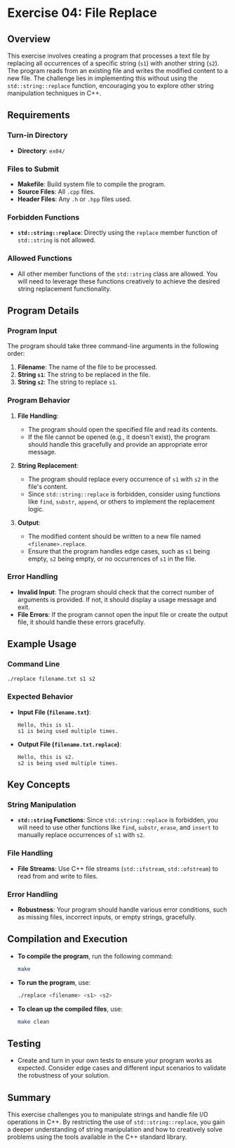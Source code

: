 
# Exercise 04: File Replace

## Overview

This exercise involves creating a program that processes a text file by replacing all occurrences of a specific string (`s1`) with another string (`s2`). The program reads from an existing file and writes the modified content to a new file. The challenge lies in implementing this without using the `std::string::replace` function, encouraging you to explore other string manipulation techniques in C++.

## Requirements

### Turn-in Directory

- **Directory**: `ex04/`

### Files to Submit

- **Makefile**: Build system file to compile the program.
- **Source Files**: All `.cpp` files.
- **Header Files**: Any `.h` or `.hpp` files used.

### Forbidden Functions

- **`std::string::replace`**: Directly using the `replace` member function of `std::string` is not allowed.

### Allowed Functions

- All other member functions of the `std::string` class are allowed. You will need to leverage these functions creatively to achieve the desired string replacement functionality.

## Program Details

### Program Input

The program should take three command-line arguments in the following order:

1. **Filename**: The name of the file to be processed.
2. **String `s1`**: The string to be replaced in the file.
3. **String `s2`**: The string to replace `s1`.

### Program Behavior

1. **File Handling**:
   - The program should open the specified file and read its contents.
   - If the file cannot be opened (e.g., it doesn't exist), the program should handle this gracefully and provide an appropriate error message.

2. **String Replacement**:
   - The program should replace every occurrence of `s1` with `s2` in the file's content.
   - Since `std::string::replace` is forbidden, consider using functions like `find`, `substr`, `append`, or others to implement the replacement logic.

3. **Output**:
   - The modified content should be written to a new file named `<filename>.replace`.
   - Ensure that the program handles edge cases, such as `s1` being empty, `s2` being empty, or no occurrences of `s1` in the file.

### Error Handling

- **Invalid Input**: The program should check that the correct number of arguments is provided. If not, it should display a usage message and exit.
- **File Errors**: If the program cannot open the input file or create the output file, it should handle these errors gracefully.

## Example Usage

### Command Line

```bash
./replace filename.txt s1 s2
```

### Expected Behavior

- **Input File (`filename.txt`)**:
  ```
  Hello, this is s1.
  s1 is being used multiple times.
  ```

- **Output File (`filename.txt.replace`)**:
  ```
  Hello, this is s2.
  s2 is being used multiple times.
  ```

## Key Concepts

### String Manipulation

- **`std::string` Functions**: Since `std::string::replace` is forbidden, you will need to use other functions like `find`, `substr`, `erase`, and `insert` to manually replace occurrences of `s1` with `s2`.

### File Handling

- **File Streams**: Use C++ file streams (`std::ifstream`, `std::ofstream`) to read from and write to files.

### Error Handling

- **Robustness**: Your program should handle various error conditions, such as missing files, incorrect inputs, or empty strings, gracefully.

## Compilation and Execution

- **To compile the program**, run the following command:

  ```bash
  make
  ```

- **To run the program**, use:

  ```bash
  ./replace <filename> <s1> <s2>
  ```

- **To clean up the compiled files**, use:

  ```bash
  make clean
  ```

## Testing

- Create and turn in your own tests to ensure your program works as expected. Consider edge cases and different input scenarios to validate the robustness of your solution.

## Summary

This exercise challenges you to manipulate strings and handle file I/O operations in C++. By restricting the use of `std::string::replace`, you gain a deeper understanding of string manipulation and how to creatively solve problems using the tools available in the C++ standard library.

